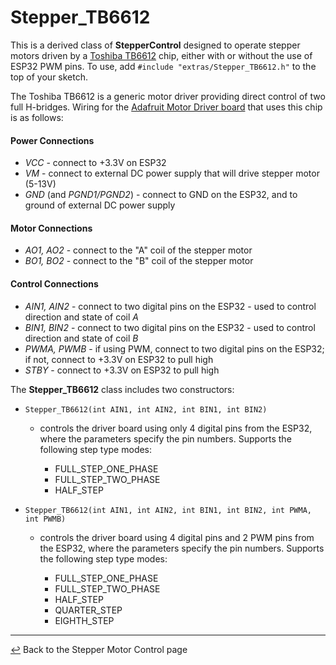 # Stepper_TB6612

This is a derived class of **StepperControl** designed to operate stepper motors driven by a [Toshiba TB6612](https://www.adafruit.com/product/2448) chip, either with or without the use of ESP32 PWM pins.  To use, add `#include "extras/Stepper_TB6612.h"` to the top of your sketch.

The Toshiba TB6612 is a generic motor driver providing direct control of two full H-bridges.  Wiring for the [Adafruit Motor Driver board](https://learn.adafruit.com/adafruit-tb6612-h-bridge-dc-stepper-motor-driver-breakout) that uses this chip is as follows:

#### **Power Connections**
  * *VCC* - connect to +3.3V on ESP32
  * *VM* - connect to external DC power supply that will drive stepper motor (5-13V)
  * *GND* (and *PGND1/PGND2*) - connect to GND on the ESP32, and to ground of external DC power supply
#### **Motor Connections**
  *  *AO1, AO2* - connect to the "A" coil of the stepper motor
  *  *BO1, BO2* - connect to the "B" coil of the stepper motor
#### **Control Connections**
  * *AIN1, AIN2* - connect to two digital pins on the ESP32 - used to control direction and state of coil *A*
  * *BIN1, BIN2* - connect to two digital pins on the ESP32 - used to control direction and state of coil *B*
  * *PWMA, PWMB* - if using PWM, connect to two digital pins on the ESP32; if not, connect to +3.3V on ESP32 to pull high
  * *STBY* - connect to +3.3V on ESP32 to pull high
 
The **Stepper_TB6612** class includes two constructors:
  * `Stepper_TB6612(int AIN1, int AIN2, int BIN1, int BIN2)`
    * controls the driver board using only 4 digital pins from the ESP32, where the parameters specify the pin numbers.  Supports the following step type modes:
      
      * FULL_STEP_ONE_PHASE
      * FULL_STEP_TWO_PHASE
      * HALF_STEP
      
  * `Stepper_TB6612(int AIN1, int AIN2, int BIN1, int BIN2, int PWMA, int PWMB)`
    * controls the driver board using 4 digital pins and 2 PWM pins from the ESP32, where the parameters specify the pin numbers.  Supports the following step type modes:
      
      * FULL_STEP_ONE_PHASE
      * FULL_STEP_TWO_PHASE
      * HALF_STEP
      * QUARTER_STEP
      * EIGHTH_STEP
                
---

[↩️](../Stepper.md) Back to the Stepper Motor Control page
